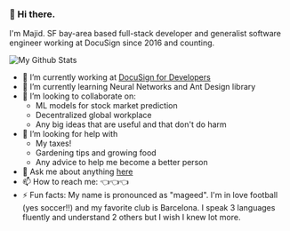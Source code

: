 ### 👋 Hi there.
I'm Majid. SF bay-area based full-stack developer and generalist software engineer working at DocuSign since 2016 and counting.

![My Github Stats](https://github-readme-stats.vercel.app/api?username=mmallis87)

- 🔭 I’m currently working at [DocuSign for Developers](https://developers.docusign.com/)
- 🌱 I’m currently learning Neural Networks and Ant Design library
- 👯 I’m looking to collaborate on:
  - ML models for stock market prediction
  - Decentralized global workplace
  - Any big ideas that are useful and that don't do harm
- 🤔 I’m looking for help with
  - My taxes!
  - Gardening tips and growing food
  - Any advice to help me become a better person
- 💬 Ask me about anything [here](https://github.com/mmallis87/mmallis87/issues)
- 📫 How to reach me: 👈👈👈
- ⚡ Fun facts: My name is pronounced as "mageed". I'm in love football (yes soccer!!) and my favorite club is Barcelona. I speak 3 languages fluently and understand 2 others but I wish I knew lot more. 

